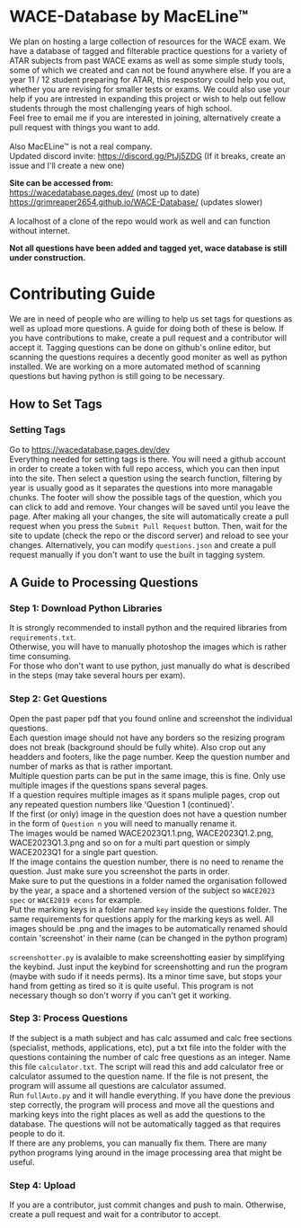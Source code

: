 # WACE-Database by MacELine™
We plan on hosting a large collection of resources for the WACE exam. We have a database of tagged and filterable practice questions for a variety of ATAR subjects from past WACE exams as well as some simple study tools, some of which we created and can not be found anywhere else. If you are a year 11 / 12 student preparing for ATAR, this respostory could help you out, whether you are revising for smaller tests or exams. We could also use your help if you are intrested in expanding this project or wish to help out fellow students through the most challenging years of high school. <br>
Feel free to email me if you are interested in joining, alternatively create a pull request with things you want to add. <br><br>
Also MacELine™ is not a real company. <br>
Updated discord invite: https://discord.gg/PtJj5ZDG (If it breaks, create an issue and I'll create a new one)<br>

**Site can be accessed from:**<br>
https://wacedatabase.pages.dev/  (most up to date)<br>
https://grimreaper2654.github.io/WACE-Database/  (updates slower) <br><br>
A localhost of a clone of the repo would work as well and can function without internet. 

**Not all questions have been added and tagged yet, wace database is still under construction.**

# Contributing Guide
We are in need of people who are willing to help us set tags for questions as well as upload more questions. A guide for doing both of these is below. If you have contributions to make, create a pull request and a contributor will accept it. Tagging questions can be done on github's online editor, but scanning the questions requires a decently good moniter as well as python installed. We are working on a more automated method of scanning questions but having python is still going to be necessary.

## How to Set Tags

### Setting Tags
Go to https://wacedatabase.pages.dev/dev <br>
Everything needed for setting tags is there. You will need a github account in order to create a token with full repo access, which you can then input into the site. Then select a question using the search function, filtering by year is usually good as it separates the questions into more managable chunks. The footer will show the possible tags of the question, which you can click to add and remove. Your changes will be saved until you leave the page. After making all your changes, the site will automatically create a pull request when you press the `Submit Pull Request` button. Then, wait for the site to update (check the repo or the discord server) and reload to see your changes. Alternatively, you can modify `questions.json` and create a pull request manually if you don't want to use the built in tagging system.

## A Guide to Processing Questions

### Step 1: Download Python Libraries
It is strongly recommended to install python and the required libraries from `requirements.txt`. <br>
Otherwise, you will have to manually photoshop the images which is rather time consuming. <br>
For those who don't want to use python, just manually do what is described in the steps (may take several hours per exam).

### Step 2: Get Questions
Open the past paper pdf that you found online and screenshot the individual questions. <br>
Each question image should not have any borders so the resizing program does not break (background should be fully white). Also crop out any headders and footers, like the page number. Keep the question number and number of marks as that is rather important.<br>
Multiple question parts can be put in the same image, this is fine. Only use multiple images if the questions spans several pages.<br>
If a question requires multiple images as it spans muliple pages, crop out any repeated question numbers like 'Question 1 (continued)'.<br>
If the first (or only) image in the question does not have a question number in the form of `Question n` you will need to manually rename it.<br>
The images would be named WACE2023Q1.1.png, WACE2023Q1.2.png, WACE2023Q1.3.png and so on for a multi part question or simply WACE2023Q1 for a single part question.<br>
If the image contains the question number, there is no need to rename the question. Just make sure you screenshot the parts in order.<br>
Make sure to put the questions in a folder named the organisation followed by the year, a space and a shortened version of the subject so `WACE2023 spec` or `WACE2019 econs` for example. <br>
Put the marking keys in a folder named `key` inside the questions folder. The same requirements for questions apply for the marking keys as well. All images should be .png and the images to be automatically renamed should contain 'screenshot' in their name (can be changed in the python program)<br>
<br>
`screenshotter.py` is avalaible to make screenshotting easier by simplifying the keybind. Just input the keybind for screenshotting and run the program (maybe with sudo if it needs perms). Its a minor time save, but stops your hand from getting as tired so it is quite useful. This program is not necessary though so don't worry if you can't get it working.

### Step 3: Process Questions
If the subject is a math subject and has calc assumed and calc free sections (specialist, methods, applications, etc), put a txt file into the folder with the questions containing the number of calc free questions as an integer. Name this file `calculator.txt`. The script will read this and add calculator free or calculator assumed to the question name. If the file is not present, the program will assume all questions are calculator assumed. <br>
Run `fullAuto.py` and it will handle everything. If you have done the previous step correctly, the program will process and move all the questions and marking keys into the right places as well as add the questions to the database. The questions will not be automatically tagged as that requires people to do it.<br>
If there are any problems, you can manually fix them. There are many python programs lying around in the image processing area that might be useful.

### Step 4: Upload
If you are a contributor, just commit changes and push to main. Otherwise, create a pull request and wait for a contributor to accept.
